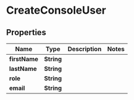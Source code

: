 

# CreateConsoleUser


## Properties

| Name | Type | Description | Notes |
|------------ | ------------- | ------------- | -------------|
|**firstName** | **String** |  |  |
|**lastName** | **String** |  |  |
|**role** | **String** |  |  |
|**email** | **String** |  |  |



